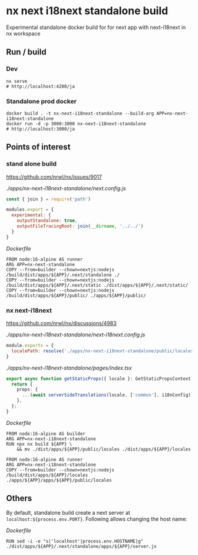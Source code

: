 # nx next i18next standalone build

Experimental standalone docker build for for next app with next-i18next in nx workspace

## Run / build
### Dev
```
nx serve
# http://localhost:4200/ja
```

### Standalone prod docker
```
docker build . -t nx-next-i18next-standalone --build-arg APP=nx-next-i18next-standalone
docker run -d -p 3000:3000 nx-next-i18next-standalone
# http://localhost:3000/ja
```

##

## Points of interest

### stand alone build 
https://github.com/nrwl/nx/issues/9017

*./apps/nx-next-i18next-standalone/next.config.js*
```js
const { join } = require('path')

modules.export = {
  experimental: {
    outputStandalone: true,
    outputFileTracingRoot: join(__dirname, '../../')
  }
}
```

*Dockerfile*
```docker
FROM node:16-alpine AS runner
ARG APP=nx-next-standalone
COPY --from=builder --chown=nextjs:nodejs /build/dist/apps/${APP}/.next/standalone ./
COPY --from=builder --chown=nextjs:nodejs /build/dist/apps/${APP}/.next/static ./dist/apps/${APP}/.next/static/
COPY --from=builder --chown=nextjs:nodejs /build/dist/apps/${APP}/public/ ./apps/${APP}/public/
```

### nx next-i18next
https://github.com/nrwl/nx/discussions/4983

*./apps/nx-next-i18next-standalone/next-i18next.config.js*
```js
module.exports = {
  localePath: resolve('./apps/nx-next-i18next-standalone/public/locales')
}
```

*./apps/nx-next-i18next-standalone/pages/index.tsx*
```ts
export async function getStaticProps({ locale }: GetStaticPropsContext) {
  return {
    props: {
      ...(await serverSideTranslations(locale, ['common'], i18nConfig)),
    },
  };
}
```

*Dockerfile*
```docker
FROM node:16-alpine AS builder
ARG APP=nx-next-i18next-standalone
RUN npx nx build ${APP} \
    && mv ./dist/apps/${APP}/public/locales ./dist/apps/${APP}/locales

FROM node:16-alpine AS runner
ARG APP=nx-next-i18next-standalone
COPY --from=builder --chown=nextjs:nodejs /build/dist/apps/${APP}/locales ./apps/${APP}/apps/${APP}/public/locales
```

## Others

By default, standalone build create a next server at `localhost:${process.env.PORT}`.  Following allows changing the host name:  

*Dockerfile*
```
RUN sed -i -e "s|'localhost'|process.env.HOSTNAME|g" ./dist/apps/${APP}/.next/standalone/apps/${APP}/server.js
```